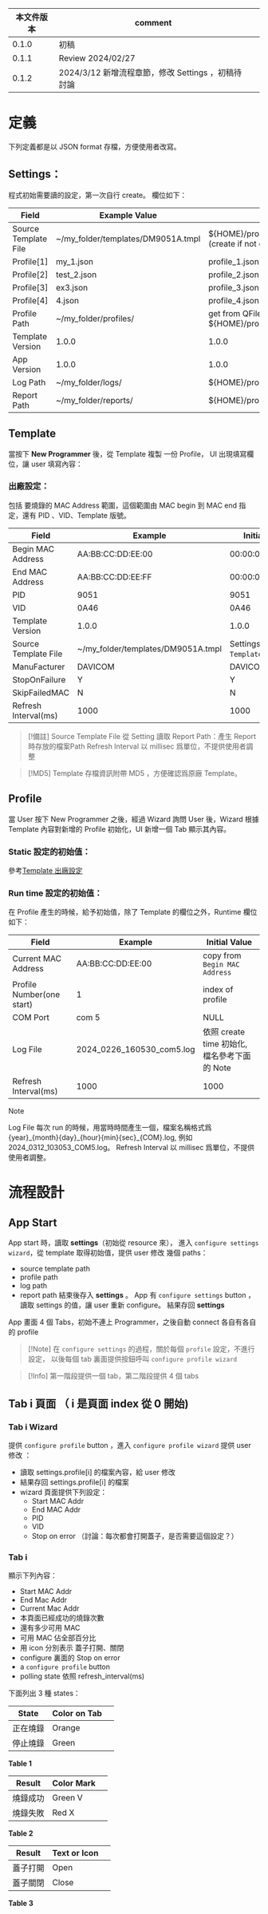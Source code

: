 
| 本文件版本 | comment                             |     |
| ----- | ----------------------------------- | --- |
| 0.1.0 | 初稿                                  |     |
| 0.1.1 | Review 2024/02/27                   |     |
| 0.1.2 | 2024/3/12 新增流程章節，修改 Settings ，初稿待討論 |     |

# 定義
下列定義都是以 JSON format 存檔，方便使用者改寫。 
## Settings：

程式初始需要讀的設定，第一次自行 create。
欄位如下：

| Field                | Example Value                      | Initial Value                                                    |
| -------------------- | ---------------------------------- | ---------------------------------------------------------------- |
| Source Template File | ~/my_folder/templates/DM9051A.tmpl | ${HOME}/programmer/templates/DM9051A.tmpl (create if not exist ) |
| Profile\[1]          | my_1.json                          | profile_1.json                                                   |
| Profile\[2]          | test_2.json                        | profile_2.json                                                   |
| Profile\[3]<br>      | ex3.json                           | profile_3.json                                                   |
| Profile\[4]          | 4.json                             | profile_4.json                                                   |
| Profile Path         | ~/my_folder/profiles/              | get from QFileDialog, default to ${HOME}/programmer/profiles/    |
| Template Version     | 1.0.0                              | 1.0.0                                                            |
| App Version          | 1.0.0                              | 1.0.0                                                            |
| Log Path             | ~/my_folder/logs/                  | ${HOME}/programmer/logs/                                         |
| Report Path          | ~/my_folder/reports/               | ${HOME}/programmer/reports/                                      |

## Template
當按下 **New Programmer** 後，從 Template 複製 一份 Profile， UI 出現填寫欄位，讓 user 填寫內容：
### 出廠設定：
包括 要燒錄的 MAC Address 範圍，這個範圍由 MAC begin 到 MAC end 指定，還有 PID 、VID、Template 版號。


| Field                 | Example                            | Initial Value                      |     |
| --------------------- | ---------------------------------- | ---------------------------------- | --- |
| Begin MAC Address     | AA:BB:CC:DD:EE:00                  | 00:00:00:00:00:00                  |     |
| End MAC Address       | AA:BB:CC:DD:EE:FF                  | 00:00:00:00:00:00                  |     |
| PID                   | 9051                               | 9051                               |     |
| VID                   | 0A46                               | 0A46                               |     |
| Template Version      | 1.0.0                              | 1.0.0                              |     |
| Source Template File  | ~/my_folder/templates/DM9051A.tmpl | Settings[`"Source Template File"`] |     |
| ManuFacturer          | DAVICOM                            | DAVICOM                            |     |
| StopOnFailure         | Y                                  | Y                                  |     |
| SkipFailedMAC         | N                                  | N                                  |     |
| Refresh Interval\(ms) | 1000                               | 1000                               |     |

>[!備註]
>Source Template File 從 Setting 讀取
>Report Path：產生 Report 時存放的檔案Path
>Refresh Interval 以 millisec 爲單位，不提供使用者調整

>[!MD5]
Template  存檔資訊附帶 MD5 ，方便確認爲原廠 Template。


## Profile

當 User 按下 New Programmer 之後，經過 Wizard 詢問 User 後，Wizard 根據 Template 內容對新增的 Profile 初始化，UI 新增一個 Tab 顯示其內容。
### Static 設定的初始值：
參考[Template 出廠設定](#Template)
### Run time 設定的初始值：

在 Profile 產生的時候，給予初始值，除了 Template 的欄位之外，Runtime 欄位如下：

| Field                     | Example                   | Initial Value                    |
| ------------------------- | ------------------------- | -------------------------------- |
| Current MAC Address       | AA:BB:CC:DD:EE:00         | copy from `Begin MAC Address`    |
| Profile Number(one start) | 1                         | index of profile                 |
| COM Port                  | com 5                     | NULL                             |
| Log File                  | 2024_0226_160530_com5.log | 依照 create time 初始化, 檔名參考下面的 Note |
| Refresh Interval\(ms)     | 1000                      | 1000                             |


>[!Note]
>Log File 每次 run 的時候，用當時時間產生一個，檔案名稱格式爲 {year}\_{month}{day}\_{hour}{min}{sec}\_{COM}.log, 例如 2024_0312_103053_COM5.log。
>Refresh Interval 以 millisec 爲單位，不提供使用者調整。

# 流程設計
## App Start
App start 時，讀取 **settings**（初始從 resource 來）， 進入 `configure settings wizard`，從 template 取得初始值，提供 user 修改 幾個 paths：
+ source template path
+ profile path
+ log path
+ report path
結束後存入 **settings** 。
App 有 `configure settings` button ，讀取 settings 的值，讓 user 重新 configure。
結果存回 **settings**

App 畫面 4 個 Tabs，初始不連上 Programmer，之後自動 connect
各自有各自的 profile

>[!Note] 在 `configure settings` 的過程，關於每個 `profile`  設定，不進行設定，
以後每個 tab 裏面提供按鈕呼叫 `configure profile wizard` 

>[!Info] 
>第一階段提供一個 tab，第二階段提供 4 個 tabs
## Tab i 頁面 （ i 是頁面 index 從 0 開始)

### Tab i Wizard

提供 `configure profile` button ，進入 `configure profile wizard` 提供 user 修改 ：
+ 讀取 settings.profile[i] 的檔案內容，給 user 修改
+ 結果存回 settings.profile[i] 的檔案
+ wizard 頁面提供下列設定：
	+ Start MAC Addr
	+ End MAC Addr
	+ PID
	+ VID
	+ Stop on error （討論：每次都會打開蓋子，是否需要這個設定？）
	
### Tab i 

顯示下列內容：
+ Start MAC Addr
+ End Mac Addr
+ Current Mac Addr
+ 本頁面已經成功的燒錄次數
+ 還有多少可用 MAC
+ 可用 MAC 佔全部百分比 
+ 用 icon 分別表示 蓋子打開、關閉
+ configure 裏面的 Stop on error 
+ a `configure profile` button
+ polling state 依照 refresh_interval\(ms)

下面列出 3 種 states：

| State | Color on Tab |     |
| ----- | ------------ | --- |
| 正在燒錄  | Orange       |     |
| 停止燒錄  | Green        |     |
**Table 1**  

| Result | Color Mark |     |
| ------ | ---------- | --- |
| 燒錄成功   | Green V    |     |
| 燒錄失敗   | Red     X  |     |
**Table 2**

| Result | Text or Icon |     |
| ------ | ------------ | --- |
| 蓋子打開   | Open         |     |
| 蓋子關閉   | Close        |     |
**Table 3**

